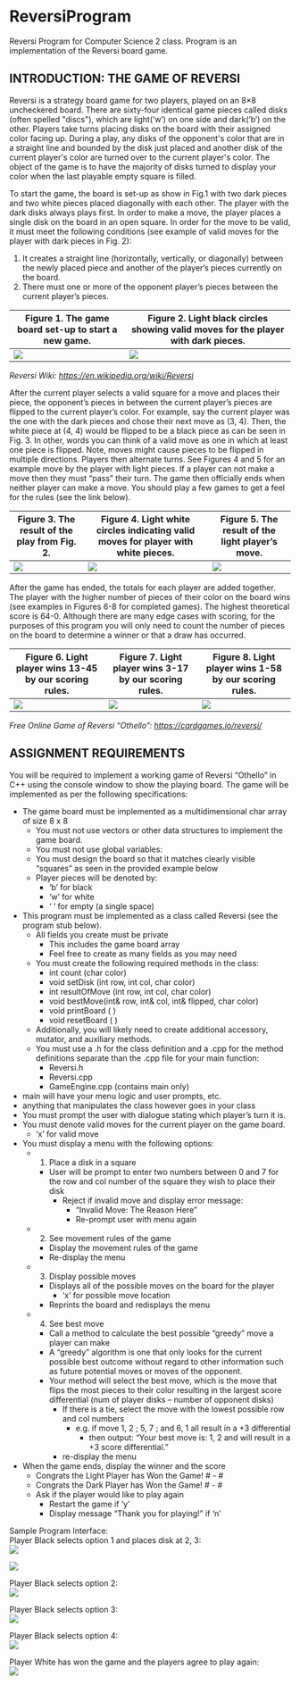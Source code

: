 # ReversiProgram
Reversi Program for Computer Science 2 class. Program is an implementation of the Reversi board game.

## INTRODUCTION: THE GAME OF REVERSI

Reversi is a strategy board game for two players, played on an 8×8 uncheckered board. There are sixty-four identical game pieces called disks (often spelled "discs"), which are light(‘w’) on one side and dark(‘b’) on the other. Players take turns placing disks on the board with their assigned color facing up. During a play, any disks of the opponent's color that are in a straight line and bounded by the disk just placed and another disk of the current player's color are turned over to the current player's color. The object of the game is to have the majority of disks turned to display your color when the last playable empty square is filled.  

To start the game, the board is set-up as show in Fig.1 with two dark pieces and two white pieces placed diagonally with each other. The player with the dark disks always plays first. In order to make a move, the player places a single disk on the board in an open square. In order for the move to be valid, it must meet the following conditions (see example of valid moves for the player with dark pieces in Fig. 2):  

  1. It creates a straight line (horizontally, vertically, or diagonally) between the newly placed piece and another of the player’s pieces currently on the board.  
  2. There must one or more of the opponent player’s pieces between the current player’s pieces.  

Figure 1. The game board set-up to start a new game. | Figure 2. Light black circles showing valid moves for the player with dark pieces.
-----------------------------------------------------|-----------------------------------------------------------------------------------
![](https://github.com/HusamAlsheikh/ReversiProgram/blob/main/Images/Picture1.png?raw=true) | ![](https://github.com/HusamAlsheikh/ReversiProgram/blob/main/Images/Picture2.png?raw=true)

*Reversi Wiki: https://en.wikipedia.org/wiki/Reversi*  

After the current player selects a valid square for a move and places their piece, the opponent’s pieces in between the current player’s pieces are flipped to the current player’s color. For example, say the current player was the one with the dark pieces and chose their next move as (3, 4). Then, the white piece at (4, 4) would be flipped to be a black piece as can be seen in Fig. 3. In other, words you can think of a valid move as one in which at least one piece is flipped. Note, moves might cause pieces to be flipped in multiple directions. Players then alternate turns. See Figures 4 and 5 for an example move by the player with light pieces. If a player can not make a move then they must “pass” their turn. The game then officially ends when neither player can make a move. You should play a few games to get a feel for the rules (see the link  below).  

Figure 3. The result of the play from Fig. 2. | Figure 4. Light white circles indicating valid moves for player with white pieces. | Figure 5. The result of the light player’s move.
----------------------------------------------|------------------------------------------------------------------------------------|------------------------------------------
![](https://github.com/HusamAlsheikh/ReversiProgram/blob/main/Images/Picture3.png?raw=true) | ![](https://github.com/HusamAlsheikh/ReversiProgram/blob/main/Images/Picture4.png?raw=true) | ![](https://github.com/HusamAlsheikh/ReversiProgram/blob/main/Images/Picture5.png?raw=true)

After the game has ended, the totals for each player are added together. The player with the higher number of pieces of their color on the board wins (see examples in Figures 6-8 for completed games). The highest theoretical score is 64-0. Although there are many edge cases with scoring, for the purposes of this program you will only need to count the number of pieces on the board to determine a winner or that a draw has occurred.  

Figure 6. Light player wins 13-45 by our scoring rules. | Figure 7. Light player wins 3-17 by our scoring rules. | Figure 8. Light player wins 1-58 by our scoring rules.
--------------------------------------------------------|--------------------------------------------------------|-------------------------------------------------------
![](https://github.com/HusamAlsheikh/ReversiProgram/blob/main/Images/Picture6.png?raw=true) | ![](https://github.com/HusamAlsheikh/ReversiProgram/blob/main/Images/Picture7.png?raw=true) | ![](https://github.com/HusamAlsheikh/ReversiProgram/blob/main/Images/Picture8.png?raw=true)

*Free Online Game of Reversi “Othello”: https://cardgames.io/reversi/*  

## ASSIGNMENT REQUIREMENTS  
You will be required to implement a working game of Reversi “Othello” in C++ using the console window to show the playing board. The game will be implemented as per the following specifications:  
- The game board must be implemented as a multidimensional char array of size 8 x 8
  - You must not use vectors or other data structures to implement the game board.
  - You must not use global variables:
  - You must design the board so that it matches clearly visible “squares” as seen in the provided example below
  - Player pieces will be denoted by:
    - ‘b’ for black
    - ‘w’ for white
    - ‘ ‘ for empty (a single space)
- This program must be implemented as a class called Reversi (see the program stub below).
  - All fields you create must be private
    - This includes the game board array
    - Feel free to create as many fields as you may need
  - You must create the following required methods in the class:
    - int count (char color) 
    - void setDisk (int row, int col, char color)
    - int resultOfMove (int row, int col, char color)
    - void bestMove(int& row, int& col, int& flipped, char color)
    - void printBoard ( )
    - void resetBoard ( )
  - Additionally, you will likely need to create additional accessory, mutator, and auxiliary methods.
  - You must use a .h for the class definition and a .cpp for the method definitions separate than the .cpp file for your main function:
    - Reversi.h
    - Reversi.cpp
    - GameEngine.cpp   (contains main only)
- main will have your menu logic and user prompts, etc. 
- anything that manipulates the class however goes in your class
- You must prompt the user with dialogue stating which player’s turn it is.
- You must denote valid moves for the current player on the game board.
  - ‘x’ for valid move
- You must display a menu with the following options:
  - 1) Place a disk in a square
    - User will be prompt to enter two numbers between 0 and 7 for the row and col number of the square they wish to place their disk
      - Reject if invalid move and display error message:
        - “Invalid Move: The Reason Here”
        - Re-prompt user with menu again
  - 2) See movement rules of the game
    - Display the movement rules of the game
    - Re-display the menu
  - 3) Display possible moves
    - Displays all of the possible moves on the board for the player
      - ‘x’ for possible move location
    - Reprints the board and redisplays the menu
  - 4) See best move
    - Call a method to calculate the best possible “greedy” move a player can make
    - A “greedy” algorithm is one that only looks for the current possible best outcome without regard to other information such as future potential moves or moves of the opponent.
    - Your method will select the best move, which is the move that flips the most pieces to their color resulting in the largest score differential (num of player disks – number of opponent disks)
      - If there is a tie, select the move with the lowest possible row and col numbers 
        - e.g. if move 1, 2  ;  5, 7 ; and 6, 1 all result in a +3 differential
          - then output: “Your best move is: 1, 2 and will result in a +3 score differential.” 
      - re-display the menu
- When the game ends, display the winner and the score
  - Congrats the Light Player has Won the Game! # - #
  - Congrats the Dark Player has Won the Game! # - #
  - Ask if the player would like to play again
    - Restart the game if ‘y’
    - Display message “Thank you for playing!” if ‘n’

Sample Program Interface:  
Player Black selects option 1 and places disk at 2, 3:  
![](https://github.com/HusamAlsheikh/ReversiProgram/blob/main/Images/Picture9.png?raw=true)  

![](https://github.com/HusamAlsheikh/ReversiProgram/blob/main/Images/Picture10.png?raw=true)  

Player Black selects option 2:  
![](https://github.com/HusamAlsheikh/ReversiProgram/blob/main/Images/Picture11.png?raw=true)  

Player Black selects option 3:  
![](https://github.com/HusamAlsheikh/ReversiProgram/blob/main/Images/Picture12.png?raw=true)  

Player Black selects option 4:  
![](https://github.com/HusamAlsheikh/ReversiProgram/blob/main/Images/Picture13.png?raw=true)  

Player White has won the game and the players agree to play again:  
![](https://github.com/HusamAlsheikh/ReversiProgram/blob/main/Images/Picture14.png?raw=true)  

